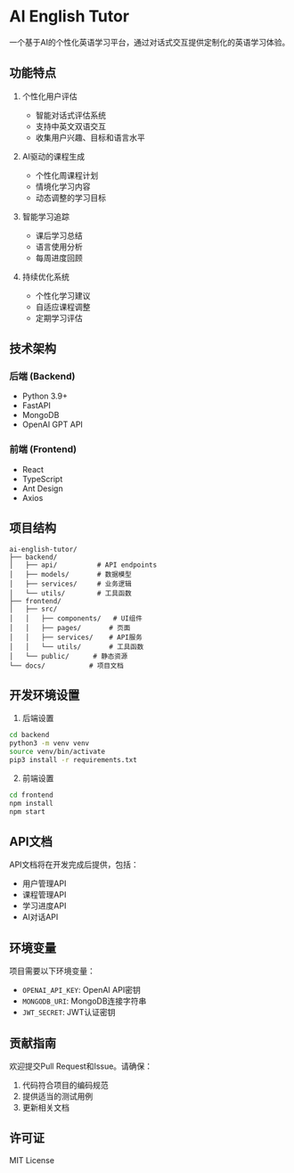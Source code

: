 # AI English Tutor

一个基于AI的个性化英语学习平台，通过对话式交互提供定制化的英语学习体验。

## 功能特点

1. 个性化用户评估
   - 智能对话式评估系统
   - 支持中英文双语交互
   - 收集用户兴趣、目标和语言水平

2. AI驱动的课程生成
   - 个性化周课程计划
   - 情境化学习内容
   - 动态调整的学习目标

3. 智能学习追踪
   - 课后学习总结
   - 语言使用分析
   - 每周进度回顾

4. 持续优化系统
   - 个性化学习建议
   - 自适应课程调整
   - 定期学习评估

## 技术架构

### 后端 (Backend)
- Python 3.9+
- FastAPI
- MongoDB
- OpenAI GPT API

### 前端 (Frontend)
- React
- TypeScript
- Ant Design
- Axios

## 项目结构

```
ai-english-tutor/
├── backend/
│   ├── api/          # API endpoints
│   ├── models/       # 数据模型
│   ├── services/     # 业务逻辑
│   └── utils/        # 工具函数
├── frontend/
│   ├── src/
│   │   ├── components/   # UI组件
│   │   ├── pages/       # 页面
│   │   ├── services/    # API服务
│   │   └── utils/       # 工具函数
│   └── public/      # 静态资源
└── docs/           # 项目文档
```

## 开发环境设置

1. 后端设置
```bash
cd backend
python3 -m venv venv
source venv/bin/activate
pip3 install -r requirements.txt
```

2. 前端设置
```bash
cd frontend
npm install
npm start
```

## API文档

API文档将在开发完成后提供，包括：
- 用户管理API
- 课程管理API
- 学习进度API
- AI对话API

## 环境变量

项目需要以下环境变量：
- `OPENAI_API_KEY`: OpenAI API密钥
- `MONGODB_URI`: MongoDB连接字符串
- `JWT_SECRET`: JWT认证密钥

## 贡献指南

欢迎提交Pull Request和Issue。请确保：
1. 代码符合项目的编码规范
2. 提供适当的测试用例
3. 更新相关文档

## 许可证

MIT License
